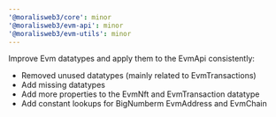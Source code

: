 ```yaml
---
'@moralisweb3/core': minor
'@moralisweb3/evm-api': minor
'@moralisweb3/evm-utils': minor
---
```


Improve Evm datatypes and apply them to the EvmApi consistently:

- Removed unused datatypes (mainly related to EvmTransactions)
- Add missing datatypes
- Add more properties to the EvmNft and EvmTransaction datatype
- Add constant lookups for BigNumberm EvmAddress and EvmChain
